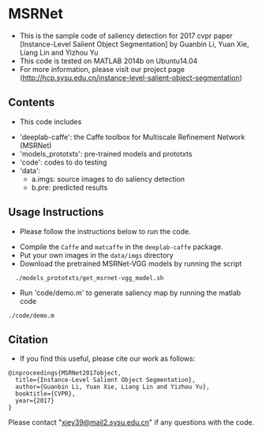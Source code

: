 # MSRNet
* This is the sample code of saliency detection for 2017 cvpr paper [Instance-Level Salient Object Segmentation]
  by Guanbin Li, Yuan Xie, Liang Lin and Yizhou Yu
* This code is tested on MATLAB 2014b on Ubuntu14.04
* For more information, please visit our project page 
  (http://hcp.sysu.edu.cn/instance-level-salient-object-segmentation)

## Contents ##
* This code includes 
 - 'deeplab-caffe': the Caffe toolbox for Multiscale Refinement Network (MSRNet) 
 - 'models_prototxts': pre-trained models and prototxts
 - 'code': codes to do testing
 - 'data': 
    - a.imgs: source images to do saliency detection
    - b.pre:  predicted results

## Usage Instructions ##
* Please follow the instructions below to run the code.
- Compile the `Caffe` and `matcaffe`  in the `deeplab-caffe` package. 
- Put your own images in the `data/imgs` directory
- Download the pretrained MSRNet-VGG models  by running the script
```
  ./models_prototxts/get_msrnet-vgg_model.sh
```
- Run 'code/demo.m' to generate saliency map by running the matlab code
```
./code/demo.m
```

## Citation ##
* If you find this useful, please cite our work as follows:
```
@inproceedings{MSRNet2017object,
  title={Instance-Level Salient Object Segmentation},
  author={Guanbin Li, Yuan Xie, Liang Lin and Yizhou Yu},
  booktitle={CVPR},
  year={2017}
}
```
Please contact "xiey39@mail2.sysu.edu.cn" if any questions with the code. 

